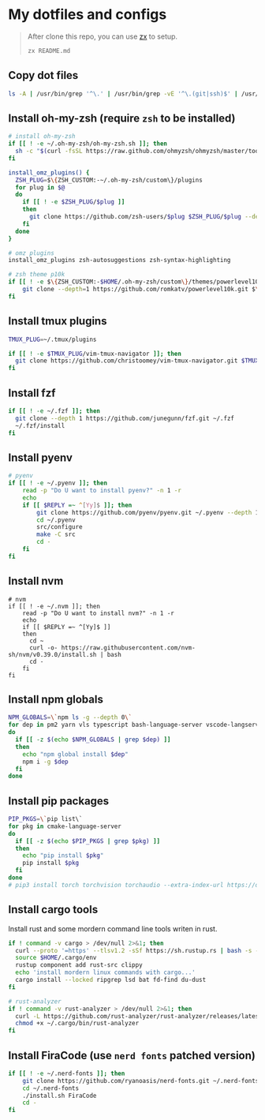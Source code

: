 # My dotfiles and configs

> After clone this repo, you can use [zx](https://github.com/google/zx/blob/main/docs/markdown.md) to setup.
>
> ```bash
> zx README.md
> ```

## Copy dot files

```bash
ls -A | /usr/bin/grep '^\.' | /usr/bin/grep -vE '^\.(git|ssh)$' | /usr/bin/grep -vE '\.md$' |  xargs -I % bash -c "cp -r % ~/"
```

## Install oh-my-zsh (require `zsh` to be installed)

```bash
# install oh-my-zsh
if [[ ! -e ~/.oh-my-zsh/oh-my-zsh.sh ]]; then
  sh -c "$(curl -fsSL https://raw.github.com/ohmyzsh/ohmyzsh/master/tools/install.sh)"
fi

install_omz_plugins() {
  ZSH_PLUG=$\{ZSH_CUSTOM:-~/.oh-my-zsh/custom\}/plugins
  for plug in $@
  do
    if [[ ! -e $ZSH_PLUG/$plug ]]
    then
      git clone https://github.com/zsh-users/$plug $ZSH_PLUG/$plug --depth 1
    fi
  done
}

# omz plugins
install_omz_plugins zsh-autosuggestions zsh-syntax-highlighting

# zsh theme p10k
if [[ ! -e $\{ZSH_CUSTOM:-$HOME/.oh-my-zsh/custom\}/themes/powerlevel10k ]]; then
    git clone --depth=1 https://github.com/romkatv/powerlevel10k.git $\{ZSH_CUSTOM:-$HOME/.oh-my-zsh/custom\}/themes/powerlevel10k
fi
```

## Install tmux plugins

```bash
TMUX_PLUG=~/.tmux/plugins

if [[ ! -e $TMUX_PLUG/vim-tmux-navigator ]]; then
  git clone https://github.com/christoomey/vim-tmux-navigator.git $TMUX_PLUG/vim-tmux-navigator --depth 1
fi
```

## Install fzf

```bash
if [[ ! -e ~/.fzf ]]; then
  git clone --depth 1 https://github.com/junegunn/fzf.git ~/.fzf
  ~/.fzf/install
fi
```

## Install pyenv

```bash
# pyenv
if [[ ! -e ~/.pyenv ]]; then
    read -p "Do U want to install pyenv?" -n 1 -r
    echo
    if [[ $REPLY =~ ^[Yy]$ ]]; then
        git clone https://github.com/pyenv/pyenv.git ~/.pyenv --depth 1
        cd ~/.pyenv 
        src/configure 
        make -C src
        cd -
    fi
fi
```

## Install nvm

```
# nvm
if [[ ! -e ~/.nvm ]]; then
    read -p "Do U want to install nvm?" -n 1 -r
    echo
    if [[ $REPLY =~ ^[Yy]$ ]]
    then
      cd ~
      curl -o- https://raw.githubusercontent.com/nvm-sh/nvm/v0.39.0/install.sh | bash
      cd -
    fi
fi
```

## Install npm globals

```bash
NPM_GLOBALS=\`npm ls -g --depth 0\`
for dep in pm2 yarn vls typescript bash-language-server vscode-langservers-extracted stylelint-lsp svelte-language-server vim-language-server
do
  if [[ -z $(echo $NPM_GLOBALS | grep $dep) ]]
  then
    echo "npm global install $dep"
    npm i -g $dep
  fi
done
```

## Install pip packages

```bash
PIP_PKGS=\`pip list\`
for pkg in cmake-language-server
do 
  if [[ -z $(echo $PIP_PKGS | grep $pkg) ]]
  then
    echo "pip install $pkg"
    pip install $pkg
  fi 
done
# pip3 install torch torchvision torchaudio --extra-index-url https://download.pytorch.org/whl/cu113
```

## Install cargo tools

Install rust and some mordern command line tools writen in rust.

```bash
if ! command -v cargo > /dev/null 2>&1; then
  curl --proto '=https' --tlsv1.2 -sSf https://sh.rustup.rs | bash -s -- -y
  source $HOME/.cargo/env
  rustup component add rust-src clippy
  echo 'install mordern linux commands with cargo...'
  cargo install --locked ripgrep lsd bat fd-find du-dust
fi

# rust-analyzer
if ! command -v rust-analyzer > /dev/null 2>&1; then
  curl -L https://github.com/rust-analyzer/rust-analyzer/releases/latest/download/rust-analyzer-x86_64-unknown-linux-gnu.gz | gunzip -c - ~/.cargo/bin/rust-analyzer
  chmod +x ~/.cargo/bin/rust-analyzer
fi
```


## Install FiraCode (use `nerd fonts` patched version)

```bash
if [[ ! -e ~/.nerd-fonts ]]; then
    git clone https://github.com/ryanoasis/nerd-fonts.git ~/.nerd-fonts --depth 1
    cd ~/.nerd-fonts 
    ./install.sh FiraCode
    cd -
fi
```
